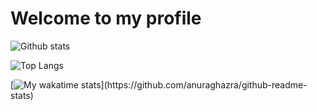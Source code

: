 # Welcome to my profile

![Github stats](https://github-readme-stats.vercel.app/api?username=xinthose&show_icons=true&theme=radical&count_private=true)

![Top Langs](https://github-readme-stats.vercel.app/api/top-langs/?username=xinthose)

[![My wakatime stats](https://github-readme-stats.vercel.app/api/wakatime?username=xinthose&layout=compact&range='last_7_days')](https://github.com/anuraghazra/github-readme-stats)
